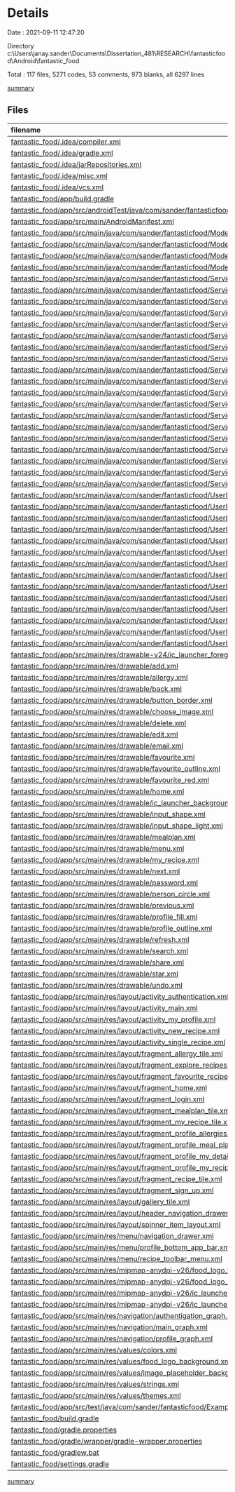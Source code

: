 # Details

Date : 2021-09-11 12:47:20

Directory c:\Users\janay.sander\Documents\Dissertation_481\RESEARCH\fantasticfood\Android\fantastic_food

Total : 117 files,  5271 codes, 53 comments, 973 blanks, all 6297 lines

[summary](results.md)

## Files
| filename | language | code | comment | blank | total |
| :--- | :--- | ---: | ---: | ---: | ---: |
| [fantastic_food/.idea/compiler.xml](/fantastic_food/.idea/compiler.xml) | XML | 6 | 0 | 0 | 6 |
| [fantastic_food/.idea/gradle.xml](/fantastic_food/.idea/gradle.xml) | XML | 22 | 0 | 0 | 22 |
| [fantastic_food/.idea/jarRepositories.xml](/fantastic_food/.idea/jarRepositories.xml) | XML | 25 | 0 | 0 | 25 |
| [fantastic_food/.idea/misc.xml](/fantastic_food/.idea/misc.xml) | XML | 9 | 0 | 0 | 9 |
| [fantastic_food/.idea/vcs.xml](/fantastic_food/.idea/vcs.xml) | XML | 6 | 0 | 0 | 6 |
| [fantastic_food/app/build.gradle](/fantastic_food/app/build.gradle) | Groovy | 49 | 0 | 9 | 58 |
| [fantastic_food/app/src/androidTest/java/com/sander/fantasticfood/ExampleInstrumentedTest.java](/fantastic_food/app/src/androidTest/java/com/sander/fantasticfood/ExampleInstrumentedTest.java) | Java | 15 | 6 | 5 | 26 |
| [fantastic_food/app/src/main/AndroidManifest.xml](/fantastic_food/app/src/main/AndroidManifest.xml) | XML | 34 | 0 | 3 | 37 |
| [fantastic_food/app/src/main/java/com/sander/fantasticfood/Model/Allergy.java](/fantastic_food/app/src/main/java/com/sander/fantasticfood/Model/Allergy.java) | Java | 70 | 0 | 18 | 88 |
| [fantastic_food/app/src/main/java/com/sander/fantasticfood/Model/MealPlan.java](/fantastic_food/app/src/main/java/com/sander/fantasticfood/Model/MealPlan.java) | Java | 70 | 0 | 18 | 88 |
| [fantastic_food/app/src/main/java/com/sander/fantasticfood/Model/Recipe.java](/fantastic_food/app/src/main/java/com/sander/fantasticfood/Model/Recipe.java) | Java | 121 | 0 | 29 | 150 |
| [fantastic_food/app/src/main/java/com/sander/fantasticfood/Model/UserProfile.java](/fantastic_food/app/src/main/java/com/sander/fantasticfood/Model/UserProfile.java) | Java | 94 | 0 | 25 | 119 |
| [fantastic_food/app/src/main/java/com/sander/fantasticfood/Services/API/AllergyAPI.java](/fantastic_food/app/src/main/java/com/sander/fantasticfood/Services/API/AllergyAPI.java) | Java | 21 | 0 | 9 | 30 |
| [fantastic_food/app/src/main/java/com/sander/fantasticfood/Services/API/MealPlanAPI.java](/fantastic_food/app/src/main/java/com/sander/fantasticfood/Services/API/MealPlanAPI.java) | Java | 21 | 0 | 9 | 30 |
| [fantastic_food/app/src/main/java/com/sander/fantasticfood/Services/API/RecipeAPI.java](/fantastic_food/app/src/main/java/com/sander/fantasticfood/Services/API/RecipeAPI.java) | Java | 31 | 0 | 12 | 43 |
| [fantastic_food/app/src/main/java/com/sander/fantasticfood/Services/API/UserProfileAPI.java](/fantastic_food/app/src/main/java/com/sander/fantasticfood/Services/API/UserProfileAPI.java) | Java | 20 | 0 | 8 | 28 |
| [fantastic_food/app/src/main/java/com/sander/fantasticfood/Services/Adapters/AllergyRecyclerAdapter.java](/fantastic_food/app/src/main/java/com/sander/fantasticfood/Services/Adapters/AllergyRecyclerAdapter.java) | Java | 61 | 0 | 17 | 78 |
| [fantastic_food/app/src/main/java/com/sander/fantasticfood/Services/Adapters/GalleryRecyclerAdapter.java](/fantastic_food/app/src/main/java/com/sander/fantasticfood/Services/Adapters/GalleryRecyclerAdapter.java) | Java | 47 | 0 | 18 | 65 |
| [fantastic_food/app/src/main/java/com/sander/fantasticfood/Services/Adapters/MealPlanRecyclerAdapter.java](/fantastic_food/app/src/main/java/com/sander/fantasticfood/Services/Adapters/MealPlanRecyclerAdapter.java) | Java | 61 | 0 | 18 | 79 |
| [fantastic_food/app/src/main/java/com/sander/fantasticfood/Services/Adapters/MyRecipeRecyclerAdapter.java](/fantastic_food/app/src/main/java/com/sander/fantasticfood/Services/Adapters/MyRecipeRecyclerAdapter.java) | Java | 80 | 0 | 25 | 105 |
| [fantastic_food/app/src/main/java/com/sander/fantasticfood/Services/Adapters/RecipeAllergyAdapter.java](/fantastic_food/app/src/main/java/com/sander/fantasticfood/Services/Adapters/RecipeAllergyAdapter.java) | Java | 68 | 0 | 18 | 86 |
| [fantastic_food/app/src/main/java/com/sander/fantasticfood/Services/Adapters/RecipeMealPlanAdapter.java](/fantastic_food/app/src/main/java/com/sander/fantasticfood/Services/Adapters/RecipeMealPlanAdapter.java) | Java | 68 | 0 | 19 | 87 |
| [fantastic_food/app/src/main/java/com/sander/fantasticfood/Services/Adapters/RecipeRecyclerAdapter.java](/fantastic_food/app/src/main/java/com/sander/fantasticfood/Services/Adapters/RecipeRecyclerAdapter.java) | Java | 93 | 0 | 24 | 117 |
| [fantastic_food/app/src/main/java/com/sander/fantasticfood/Services/AuthIntercepter.java](/fantastic_food/app/src/main/java/com/sander/fantasticfood/Services/AuthIntercepter.java) | Java | 45 | 0 | 11 | 56 |
| [fantastic_food/app/src/main/java/com/sander/fantasticfood/Services/Logic/LoginViewModel.java](/fantastic_food/app/src/main/java/com/sander/fantasticfood/Services/Logic/LoginViewModel.java) | Java | 86 | 0 | 17 | 103 |
| [fantastic_food/app/src/main/java/com/sander/fantasticfood/Services/Logic/RecipeLogic.java](/fantastic_food/app/src/main/java/com/sander/fantasticfood/Services/Logic/RecipeLogic.java) | Java | 140 | 0 | 27 | 167 |
| [fantastic_food/app/src/main/java/com/sander/fantasticfood/Services/Logic/RecipeViewModel.java](/fantastic_food/app/src/main/java/com/sander/fantasticfood/Services/Logic/RecipeViewModel.java) | Java | 34 | 0 | 14 | 48 |
| [fantastic_food/app/src/main/java/com/sander/fantasticfood/Services/Logic/SignUpViewModel.java](/fantastic_food/app/src/main/java/com/sander/fantasticfood/Services/Logic/SignUpViewModel.java) | Java | 88 | 0 | 15 | 103 |
| [fantastic_food/app/src/main/java/com/sander/fantasticfood/Services/Logic/UserProfileLogic.java](/fantastic_food/app/src/main/java/com/sander/fantasticfood/Services/Logic/UserProfileLogic.java) | Java | 81 | 0 | 11 | 92 |
| [fantastic_food/app/src/main/java/com/sander/fantasticfood/Services/LoginRESTClient.java](/fantastic_food/app/src/main/java/com/sander/fantasticfood/Services/LoginRESTClient.java) | Java | 28 | 0 | 10 | 38 |
| [fantastic_food/app/src/main/java/com/sander/fantasticfood/Services/RESTClient.java](/fantastic_food/app/src/main/java/com/sander/fantasticfood/Services/RESTClient.java) | Java | 51 | 0 | 14 | 65 |
| [fantastic_food/app/src/main/java/com/sander/fantasticfood/UserInterface/AuthenticationActivity.java](/fantastic_food/app/src/main/java/com/sander/fantasticfood/UserInterface/AuthenticationActivity.java) | Java | 27 | 0 | 8 | 35 |
| [fantastic_food/app/src/main/java/com/sander/fantasticfood/UserInterface/AuthenticationFragments/Login.java](/fantastic_food/app/src/main/java/com/sander/fantasticfood/UserInterface/AuthenticationFragments/Login.java) | Java | 55 | 0 | 10 | 65 |
| [fantastic_food/app/src/main/java/com/sander/fantasticfood/UserInterface/AuthenticationFragments/SignUp.java](/fantastic_food/app/src/main/java/com/sander/fantasticfood/UserInterface/AuthenticationFragments/SignUp.java) | Java | 54 | 0 | 14 | 68 |
| [fantastic_food/app/src/main/java/com/sander/fantasticfood/UserInterface/MainActivity.java](/fantastic_food/app/src/main/java/com/sander/fantasticfood/UserInterface/MainActivity.java) | Java | 58 | 0 | 16 | 74 |
| [fantastic_food/app/src/main/java/com/sander/fantasticfood/UserInterface/MainComponents/ExploreRecipes.java](/fantastic_food/app/src/main/java/com/sander/fantasticfood/UserInterface/MainComponents/ExploreRecipes.java) | Java | 85 | 0 | 20 | 105 |
| [fantastic_food/app/src/main/java/com/sander/fantasticfood/UserInterface/MainComponents/FavouriteRecipes.java](/fantastic_food/app/src/main/java/com/sander/fantasticfood/UserInterface/MainComponents/FavouriteRecipes.java) | Java | 78 | 0 | 22 | 100 |
| [fantastic_food/app/src/main/java/com/sander/fantasticfood/UserInterface/MainComponents/Home.java](/fantastic_food/app/src/main/java/com/sander/fantasticfood/UserInterface/MainComponents/Home.java) | Java | 78 | 0 | 21 | 99 |
| [fantastic_food/app/src/main/java/com/sander/fantasticfood/UserInterface/MainComponents/MyProfileActivity.java](/fantastic_food/app/src/main/java/com/sander/fantasticfood/UserInterface/MainComponents/MyProfileActivity.java) | Java | 50 | 0 | 10 | 60 |
| [fantastic_food/app/src/main/java/com/sander/fantasticfood/UserInterface/MainComponents/SingleRecipe.java](/fantastic_food/app/src/main/java/com/sander/fantasticfood/UserInterface/MainComponents/SingleRecipe.java) | Java | 126 | 0 | 20 | 146 |
| [fantastic_food/app/src/main/java/com/sander/fantasticfood/UserInterface/ProfileFragments/NewRecipeActivity.java](/fantastic_food/app/src/main/java/com/sander/fantasticfood/UserInterface/ProfileFragments/NewRecipeActivity.java) | Java | 226 | 12 | 28 | 266 |
| [fantastic_food/app/src/main/java/com/sander/fantasticfood/UserInterface/ProfileFragments/ProfileAllergies.java](/fantastic_food/app/src/main/java/com/sander/fantasticfood/UserInterface/ProfileFragments/ProfileAllergies.java) | Java | 53 | 1 | 12 | 66 |
| [fantastic_food/app/src/main/java/com/sander/fantasticfood/UserInterface/ProfileFragments/ProfileMealPlans.java](/fantastic_food/app/src/main/java/com/sander/fantasticfood/UserInterface/ProfileFragments/ProfileMealPlans.java) | Java | 51 | 1 | 13 | 65 |
| [fantastic_food/app/src/main/java/com/sander/fantasticfood/UserInterface/ProfileFragments/ProfileMyDetails.java](/fantastic_food/app/src/main/java/com/sander/fantasticfood/UserInterface/ProfileFragments/ProfileMyDetails.java) | Java | 77 | 1 | 17 | 95 |
| [fantastic_food/app/src/main/java/com/sander/fantasticfood/UserInterface/ProfileFragments/ProfileMyRecipes.java](/fantastic_food/app/src/main/java/com/sander/fantasticfood/UserInterface/ProfileFragments/ProfileMyRecipes.java) | Java | 92 | 1 | 21 | 114 |
| [fantastic_food/app/src/main/res/drawable-v24/ic_launcher_foreground.xml](/fantastic_food/app/src/main/res/drawable-v24/ic_launcher_foreground.xml) | XML | 30 | 0 | 0 | 30 |
| [fantastic_food/app/src/main/res/drawable/add.xml](/fantastic_food/app/src/main/res/drawable/add.xml) | XML | 5 | 0 | 1 | 6 |
| [fantastic_food/app/src/main/res/drawable/allergy.xml](/fantastic_food/app/src/main/res/drawable/allergy.xml) | XML | 10 | 0 | 1 | 11 |
| [fantastic_food/app/src/main/res/drawable/back.xml](/fantastic_food/app/src/main/res/drawable/back.xml) | XML | 11 | 0 | 1 | 12 |
| [fantastic_food/app/src/main/res/drawable/button_border.xml](/fantastic_food/app/src/main/res/drawable/button_border.xml) | XML | 14 | 0 | 1 | 15 |
| [fantastic_food/app/src/main/res/drawable/choose_image.xml](/fantastic_food/app/src/main/res/drawable/choose_image.xml) | XML | 10 | 0 | 1 | 11 |
| [fantastic_food/app/src/main/res/drawable/delete.xml](/fantastic_food/app/src/main/res/drawable/delete.xml) | XML | 10 | 0 | 1 | 11 |
| [fantastic_food/app/src/main/res/drawable/edit.xml](/fantastic_food/app/src/main/res/drawable/edit.xml) | XML | 10 | 0 | 1 | 11 |
| [fantastic_food/app/src/main/res/drawable/email.xml](/fantastic_food/app/src/main/res/drawable/email.xml) | XML | 10 | 0 | 1 | 11 |
| [fantastic_food/app/src/main/res/drawable/favourite.xml](/fantastic_food/app/src/main/res/drawable/favourite.xml) | XML | 10 | 0 | 1 | 11 |
| [fantastic_food/app/src/main/res/drawable/favourite_outline.xml](/fantastic_food/app/src/main/res/drawable/favourite_outline.xml) | XML | 10 | 0 | 1 | 11 |
| [fantastic_food/app/src/main/res/drawable/favourite_red.xml](/fantastic_food/app/src/main/res/drawable/favourite_red.xml) | XML | 5 | 0 | 1 | 6 |
| [fantastic_food/app/src/main/res/drawable/home.xml](/fantastic_food/app/src/main/res/drawable/home.xml) | XML | 10 | 0 | 1 | 11 |
| [fantastic_food/app/src/main/res/drawable/ic_launcher_background.xml](/fantastic_food/app/src/main/res/drawable/ic_launcher_background.xml) | XML | 170 | 0 | 1 | 171 |
| [fantastic_food/app/src/main/res/drawable/input_shape.xml](/fantastic_food/app/src/main/res/drawable/input_shape.xml) | XML | 11 | 0 | 1 | 12 |
| [fantastic_food/app/src/main/res/drawable/input_shape_light.xml](/fantastic_food/app/src/main/res/drawable/input_shape_light.xml) | XML | 11 | 3 | 1 | 15 |
| [fantastic_food/app/src/main/res/drawable/mealplan.xml](/fantastic_food/app/src/main/res/drawable/mealplan.xml) | XML | 10 | 0 | 1 | 11 |
| [fantastic_food/app/src/main/res/drawable/menu.xml](/fantastic_food/app/src/main/res/drawable/menu.xml) | XML | 10 | 0 | 1 | 11 |
| [fantastic_food/app/src/main/res/drawable/my_recipe.xml](/fantastic_food/app/src/main/res/drawable/my_recipe.xml) | XML | 10 | 0 | 1 | 11 |
| [fantastic_food/app/src/main/res/drawable/next.xml](/fantastic_food/app/src/main/res/drawable/next.xml) | XML | 10 | 0 | 1 | 11 |
| [fantastic_food/app/src/main/res/drawable/password.xml](/fantastic_food/app/src/main/res/drawable/password.xml) | XML | 10 | 0 | 1 | 11 |
| [fantastic_food/app/src/main/res/drawable/person_circle.xml](/fantastic_food/app/src/main/res/drawable/person_circle.xml) | XML | 10 | 0 | 1 | 11 |
| [fantastic_food/app/src/main/res/drawable/previous.xml](/fantastic_food/app/src/main/res/drawable/previous.xml) | XML | 10 | 0 | 1 | 11 |
| [fantastic_food/app/src/main/res/drawable/profile_fill.xml](/fantastic_food/app/src/main/res/drawable/profile_fill.xml) | XML | 10 | 0 | 1 | 11 |
| [fantastic_food/app/src/main/res/drawable/profile_outline.xml](/fantastic_food/app/src/main/res/drawable/profile_outline.xml) | XML | 10 | 0 | 1 | 11 |
| [fantastic_food/app/src/main/res/drawable/refresh.xml](/fantastic_food/app/src/main/res/drawable/refresh.xml) | XML | 5 | 0 | 1 | 6 |
| [fantastic_food/app/src/main/res/drawable/search.xml](/fantastic_food/app/src/main/res/drawable/search.xml) | XML | 10 | 0 | 1 | 11 |
| [fantastic_food/app/src/main/res/drawable/share.xml](/fantastic_food/app/src/main/res/drawable/share.xml) | XML | 10 | 0 | 1 | 11 |
| [fantastic_food/app/src/main/res/drawable/star.xml](/fantastic_food/app/src/main/res/drawable/star.xml) | XML | 10 | 0 | 1 | 11 |
| [fantastic_food/app/src/main/res/drawable/undo.xml](/fantastic_food/app/src/main/res/drawable/undo.xml) | XML | 10 | 0 | 1 | 11 |
| [fantastic_food/app/src/main/res/layout/activity_authentication.xml](/fantastic_food/app/src/main/res/layout/activity_authentication.xml) | XML | 52 | 0 | 6 | 58 |
| [fantastic_food/app/src/main/res/layout/activity_main.xml](/fantastic_food/app/src/main/res/layout/activity_main.xml) | XML | 69 | 0 | 15 | 84 |
| [fantastic_food/app/src/main/res/layout/activity_my_profile.xml](/fantastic_food/app/src/main/res/layout/activity_my_profile.xml) | XML | 62 | 0 | 12 | 74 |
| [fantastic_food/app/src/main/res/layout/activity_new_recipe.xml](/fantastic_food/app/src/main/res/layout/activity_new_recipe.xml) | XML | 244 | 0 | 32 | 276 |
| [fantastic_food/app/src/main/res/layout/activity_single_recipe.xml](/fantastic_food/app/src/main/res/layout/activity_single_recipe.xml) | XML | 171 | 0 | 24 | 195 |
| [fantastic_food/app/src/main/res/layout/fragment_allergy_tile.xml](/fantastic_food/app/src/main/res/layout/fragment_allergy_tile.xml) | XML | 15 | 0 | 2 | 17 |
| [fantastic_food/app/src/main/res/layout/fragment_explore_recipes.xml](/fantastic_food/app/src/main/res/layout/fragment_explore_recipes.xml) | XML | 86 | 0 | 13 | 99 |
| [fantastic_food/app/src/main/res/layout/fragment_favourite_recipes.xml](/fantastic_food/app/src/main/res/layout/fragment_favourite_recipes.xml) | XML | 43 | 0 | 7 | 50 |
| [fantastic_food/app/src/main/res/layout/fragment_home.xml](/fantastic_food/app/src/main/res/layout/fragment_home.xml) | XML | 75 | 0 | 12 | 87 |
| [fantastic_food/app/src/main/res/layout/fragment_login.xml](/fantastic_food/app/src/main/res/layout/fragment_login.xml) | XML | 92 | 0 | 16 | 108 |
| [fantastic_food/app/src/main/res/layout/fragment_mealplan_tile.xml](/fantastic_food/app/src/main/res/layout/fragment_mealplan_tile.xml) | XML | 16 | 0 | 2 | 18 |
| [fantastic_food/app/src/main/res/layout/fragment_my_recipe_tile.xml](/fantastic_food/app/src/main/res/layout/fragment_my_recipe_tile.xml) | XML | 57 | 0 | 6 | 63 |
| [fantastic_food/app/src/main/res/layout/fragment_profile_allergies.xml](/fantastic_food/app/src/main/res/layout/fragment_profile_allergies.xml) | XML | 53 | 0 | 6 | 59 |
| [fantastic_food/app/src/main/res/layout/fragment_profile_meal_plans.xml](/fantastic_food/app/src/main/res/layout/fragment_profile_meal_plans.xml) | XML | 52 | 0 | 6 | 58 |
| [fantastic_food/app/src/main/res/layout/fragment_profile_my_details.xml](/fantastic_food/app/src/main/res/layout/fragment_profile_my_details.xml) | XML | 189 | 0 | 33 | 222 |
| [fantastic_food/app/src/main/res/layout/fragment_profile_my_recipes.xml](/fantastic_food/app/src/main/res/layout/fragment_profile_my_recipes.xml) | XML | 82 | 0 | 16 | 98 |
| [fantastic_food/app/src/main/res/layout/fragment_recipe_tile.xml](/fantastic_food/app/src/main/res/layout/fragment_recipe_tile.xml) | XML | 56 | 0 | 7 | 63 |
| [fantastic_food/app/src/main/res/layout/fragment_sign_up.xml](/fantastic_food/app/src/main/res/layout/fragment_sign_up.xml) | XML | 117 | 0 | 21 | 138 |
| [fantastic_food/app/src/main/res/layout/gallery_tile.xml](/fantastic_food/app/src/main/res/layout/gallery_tile.xml) | XML | 27 | 0 | 2 | 29 |
| [fantastic_food/app/src/main/res/layout/header_navigation_drawer.xml](/fantastic_food/app/src/main/res/layout/header_navigation_drawer.xml) | XML | 27 | 0 | 3 | 30 |
| [fantastic_food/app/src/main/res/layout/spinner_item_layout.xml](/fantastic_food/app/src/main/res/layout/spinner_item_layout.xml) | XML | 10 | 0 | 0 | 10 |
| [fantastic_food/app/src/main/res/menu/navigation_drawer.xml](/fantastic_food/app/src/main/res/menu/navigation_drawer.xml) | XML | 28 | 0 | 6 | 34 |
| [fantastic_food/app/src/main/res/menu/profile_bottom_app_bar.xml](/fantastic_food/app/src/main/res/menu/profile_bottom_app_bar.xml) | XML | 32 | 0 | 1 | 33 |
| [fantastic_food/app/src/main/res/menu/recipe_toolbar_menu.xml](/fantastic_food/app/src/main/res/menu/recipe_toolbar_menu.xml) | XML | 20 | 0 | 3 | 23 |
| [fantastic_food/app/src/main/res/mipmap-anydpi-v26/food_logo.xml](/fantastic_food/app/src/main/res/mipmap-anydpi-v26/food_logo.xml) | XML | 5 | 0 | 0 | 5 |
| [fantastic_food/app/src/main/res/mipmap-anydpi-v26/food_logo_round.xml](/fantastic_food/app/src/main/res/mipmap-anydpi-v26/food_logo_round.xml) | XML | 5 | 0 | 0 | 5 |
| [fantastic_food/app/src/main/res/mipmap-anydpi-v26/ic_launcher.xml](/fantastic_food/app/src/main/res/mipmap-anydpi-v26/ic_launcher.xml) | XML | 5 | 0 | 0 | 5 |
| [fantastic_food/app/src/main/res/mipmap-anydpi-v26/ic_launcher_round.xml](/fantastic_food/app/src/main/res/mipmap-anydpi-v26/ic_launcher_round.xml) | XML | 5 | 0 | 0 | 5 |
| [fantastic_food/app/src/main/res/navigation/authentigation_graph.xml](/fantastic_food/app/src/main/res/navigation/authentigation_graph.xml) | XML | 27 | 0 | 3 | 30 |
| [fantastic_food/app/src/main/res/navigation/main_graph.xml](/fantastic_food/app/src/main/res/navigation/main_graph.xml) | XML | 34 | 0 | 6 | 40 |
| [fantastic_food/app/src/main/res/navigation/profile_graph.xml](/fantastic_food/app/src/main/res/navigation/profile_graph.xml) | XML | 37 | 0 | 2 | 39 |
| [fantastic_food/app/src/main/res/values/colors.xml](/fantastic_food/app/src/main/res/values/colors.xml) | XML | 7 | 0 | 0 | 7 |
| [fantastic_food/app/src/main/res/values/food_logo_background.xml](/fantastic_food/app/src/main/res/values/food_logo_background.xml) | XML | 4 | 0 | 0 | 4 |
| [fantastic_food/app/src/main/res/values/image_placeholder_background.xml](/fantastic_food/app/src/main/res/values/image_placeholder_background.xml) | XML | 4 | 0 | 0 | 4 |
| [fantastic_food/app/src/main/res/values/strings.xml](/fantastic_food/app/src/main/res/values/strings.xml) | XML | 42 | 1 | 0 | 43 |
| [fantastic_food/app/src/main/res/values/themes.xml](/fantastic_food/app/src/main/res/values/themes.xml) | XML | 95 | 2 | 16 | 113 |
| [fantastic_food/app/src/test/java/com/sander/fantasticfood/ExampleUnitTest.java](/fantastic_food/app/src/test/java/com/sander/fantasticfood/ExampleUnitTest.java) | Java | 9 | 5 | 3 | 17 |
| [fantastic_food/build.gradle](/fantastic_food/build.gradle) | Groovy | 19 | 3 | 3 | 25 |
| [fantastic_food/gradle.properties](/fantastic_food/gradle.properties) | Properties | 3 | 16 | 0 | 19 |
| [fantastic_food/gradle/wrapper/gradle-wrapper.properties](/fantastic_food/gradle/wrapper/gradle-wrapper.properties) | Properties | 5 | 1 | 1 | 7 |
| [fantastic_food/gradlew.bat](/fantastic_food/gradlew.bat) | Batch | 61 | 0 | 24 | 85 |
| [fantastic_food/settings.gradle](/fantastic_food/settings.gradle) | Groovy | 2 | 0 | 0 | 2 |

[summary](results.md)